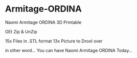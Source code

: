 # Armitage-ORDINA
Naomi Armitage ORDINA 3D Printable

GEt Zip & UnZip

15x Files in .STL format
13x Picture to Drool over

in other word... You can have Naomi Armitage ORDINA Today...
